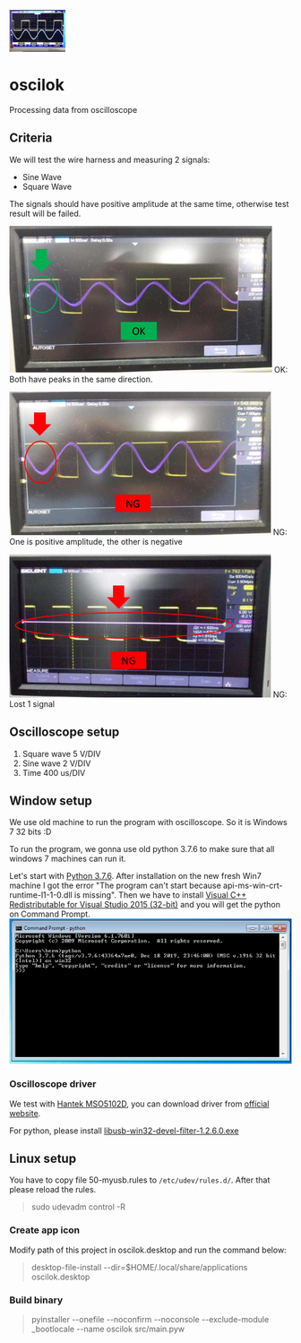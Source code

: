 ![oscilok_logo](https://github.com/qoopooh/oscilok/blob/main/img/oscilok_logo.png?raw=true)
# oscilok
Processing data from oscilloscope


## Criteria
We will test the wire harness and measuring 2 signals:
* Sine Wave
* Square Wave

The signals should have positive amplitude at the same time, otherwise test result will be failed.

![ok](https://github.com/qoopooh/oscilok/blob/main/img/ok.png?raw=true) OK: Both have peaks in the same direction.

![ng-opposite](https://github.com/qoopooh/oscilok/blob/main/img/ng-opposite.png?raw=true) NG: One is positive amplitude, the other is negative

![ng-single](https://github.com/qoopooh/oscilok/blob/main/img/ng-single.png?raw=true) NG: Lost 1 signal


## Oscilloscope setup
1. Square wave 5 V/DIV
2. Sine wave 2 V/DIV
3. Time 400 us/DIV


## Window setup
We use old machine to run the program with oscilloscope. So it is Windows 7 32 bits :D

To run the program, we gonna use old python 3.7.6 to make sure that all windows 7 machines can run it.

Let's start with [Python 3.7.6](https://www.python.org/ftp/python/3.7.6/python-3.7.6.exe). After installation on the new fresh Win7 machine I got the error "The program can't start because api-ms-win-crt-runtime-l1-1-0.dll is missing". Then we have to install [Visual C++ Redistributable for Visual Studio 2015 (32-bit)](https://www.microsoft.com/en-us/download/details.aspx?id=48145) and you will get the python on Command Prompt.
![Setup python on windows 7](https://raw.githubusercontent.com/qoopooh/oscilok/main/img/python376-on-win7.png)

### Oscilloscope driver
We test with [Hantek MSO5102D](http://www.hantek.com/products/detail/10), you can download driver from [official website](http://www.hantek.com/Product/MSO5000D/MSO5000D_Driver.zip).

For python, please install [libusb-win32-devel-filter-1.2.6.0.exe](https://sourceforge.net/projects/libusb-win32/files/libusb-win32-releases/1.2.6.0/libusb-win32-devel-filter-1.2.6.0.exe/download)


## Linux setup
You have to copy file 50-myusb.rules to ```/etc/udev/rules.d/```. After that please reload the rules.
> sudo udevadm control -R

### Create app icon
Modify path of this project in oscilok.desktop and run the command below:
> desktop-file-install --dir=$HOME/.local/share/applications oscilok.desktop

### Build binary
> pyinstaller --onefile --noconfirm --noconsole --exclude-module _bootlocale --name oscilok src/main.pyw

